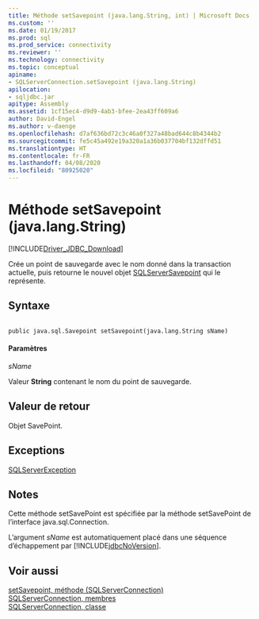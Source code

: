 ```yaml
---
title: Méthode setSavepoint (java.lang.String, int) | Microsoft Docs
ms.custom: ''
ms.date: 01/19/2017
ms.prod: sql
ms.prod_service: connectivity
ms.reviewer: ''
ms.technology: connectivity
ms.topic: conceptual
apiname:
- SQLServerConnection.setSavepoint (java.lang.String)
apilocation:
- sqljdbc.jar
apitype: Assembly
ms.assetid: 1cf15ec4-d9d9-4ab3-bfee-2ea43ff609a6
author: David-Engel
ms.author: v-daenge
ms.openlocfilehash: d7af636bd72c3c46a0f327a48bad644c8b4344b2
ms.sourcegitcommit: fe5c45a492e19a320a1a36b037704bf132dffd51
ms.translationtype: HT
ms.contentlocale: fr-FR
ms.lasthandoff: 04/08/2020
ms.locfileid: "80925020"
---
```

# <a name="setsavepoint-method-javalangstring"></a>Méthode setSavepoint (java.lang.String)
[!INCLUDE[Driver_JDBC_Download](../../../includes/driver_jdbc_download.md)]

  Crée un point de sauvegarde avec le nom donné dans la transaction actuelle, puis retourne le nouvel objet [SQLServerSavepoint](../../../connect/jdbc/reference/sqlserversavepoint-class.md) qui le représente.  
  
## <a name="syntax"></a>Syntaxe  
  
```  
  
public java.sql.Savepoint setSavepoint(java.lang.String sName)  
```  
  
#### <a name="parameters"></a>Paramètres  
 *sName*  
  
 Valeur **String** contenant le nom du point de sauvegarde.  
  
## <a name="return-value"></a>Valeur de retour  
 Objet SavePoint.  
  
## <a name="exceptions"></a>Exceptions  
 [SQLServerException](../../../connect/jdbc/reference/sqlserverexception-class.md)  
  
## <a name="remarks"></a>Notes  
 Cette méthode setSavePoint est spécifiée par la méthode setSavePoint de l’interface java.sql.Connection.  
  
 L’argument *sName* est automatiquement placé dans une séquence d’échappement par [!INCLUDE[jdbcNoVersion](../../../includes/jdbcnoversion_md.md)].  
  
## <a name="see-also"></a>Voir aussi  
 [setSavepoint, méthode &#40;SQLServerConnection&#41;](../../../connect/jdbc/reference/setsavepoint-method-sqlserverconnection.md)   
 [SQLServerConnection, membres](../../../connect/jdbc/reference/sqlserverconnection-members.md)   
 [SQLServerConnection, classe](../../../connect/jdbc/reference/sqlserverconnection-class.md)  
  
  
